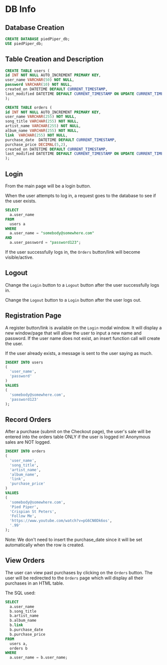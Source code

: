 # DB Info

## Database Creation

```sql
CREATE DATABASE piedPiper_db;
USE piedPiper_db;
```

## Table Creation and Description

```sql
CREATE TABLE users (
id INT NOT NULL AUTO_INCREMENT PRIMARY KEY,
user_name VARCHAR(50) NOT NULL,
password VARCHAR(10) NOT NULL,
created_on DATETIME DEFAULT CURRENT_TIMESTAMP,
last_modified DATETIME DEFAULT CURRENT_TIMESTAMP ON UPDATE CURRENT_TIMESTAMP
);

CREATE TABLE orders (
id INT NOT NULL AUTO_INCREMENT PRIMARY KEY,
user_name VARCHAR(255) NOT NULL,
song_title VARCHAR(255) NOT NULL,
artist_name VARCHAR(255) NOT NULL,
album_name VARCHAR(255) NOT NULL,
link  VARCHAR(255) NOT NULL,
purchase_date  DATETIME DEFAULT CURRENT_TIMESTAMP,
purchase_price DECIMAL(5,2),
created_on DATETIME DEFAULT CURRENT_TIMESTAMP,
last_modified DATETIME DEFAULT CURRENT_TIMESTAMP ON UPDATE CURRENT_TIMESTAMP
);
```

## Login

From the main page will be a login button.

When the user attempts to log in, a request goes to the database to see if the user exists.

```sql
SELECT
  a.user_name 
FROM
  users a
WHERE
  a.user_name = "somebody@somewhere.com"
AND
  a.user_password = "password123";
```

If the user successfully logs in, the `Orders` button/link will become visible/active.

## Logout

Change the `Login` button to a `Logout` button after the user successfully logs in.

Change the `Logout` button to a `Login` button after the user logs out.

## Registration Page

A register button/link is available on the `Login` modal window.  It will display a new window/page that will allow the user to input a new name and password.  If the user name does not exist, an insert function call will create the user.

If the user already exists, a message is sent to the user saying as much. 

```sql
INSERT INTO users
(
  'user_name',
  'password'
)
VALUES
(
  'somebody@somewhere.com',
  'password123'
);
```

## Record Orders

After a purchase (submit on the Checkout page), the user's sale will be entered into the orders table ONLY if the user is logged in!
Anonymous sales are NOT logged.

```sql
INSERT INTO orders
(
  'user_name', 
  'song_title', 
  'artist_name', 
  'album_name', 
  'link', 
  'purchase_price'
)
VALUES
(
  'somebody@somewhere.com',
  'Pied Piper',
  'Crispian St Peters',
  'Follow Me',
  'https://www.youtube.com/watch?v=pG6CN0Dk6os',
  '.99'
);
```
Note: We don't need to insert the purchase_date since it will be set automatically when the row is created.

## View Orders

The user can view past purchases by clicking on the `Orders` button.  The user will be redirected to the `Orders` page which will display all their purchases in an HTML table.

The SQL used:

```sql
SELECT
  a.user_name
  b.song_title
  b.artist_name
  b.album_name
  b.link
  b.purchase_date
  b.purchase_price
FROM
  users a,
  orders b
WHERE
  a.user_name = b.user_name;
```


